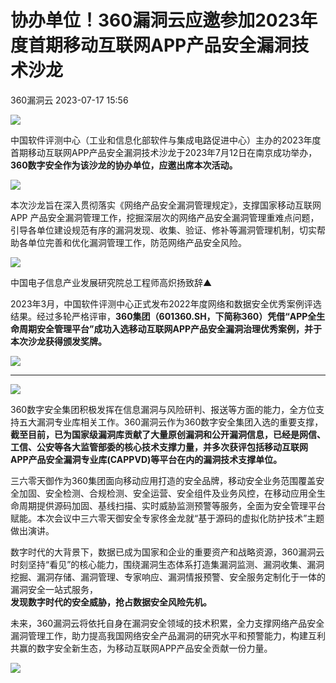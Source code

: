 #  协办单位！360漏洞云应邀参加2023年度首期移动互联网APP产品安全漏洞技术沙龙   
 360漏洞云   2023-07-17 15:56  
  
![](https://mmbiz.qpic.cn/mmbiz_gif/ibNDXshVhQuv4UFiaqdVdX9Ab806vwjS5WChwxv2FOOdic5RZFFmw6icSxiaz6OhJRE3zSTV9GhhmZNapLnianibxl6Lg/640?wx_fmt=gif "")  
  
中国软件评测中心（工业和信息化部软件与集成电路促进中心）主办的2023年度首期移动互联网APP产品安全漏洞技术沙龙于2023年7月12日在南京成功举办，  
**360数字安全作为该沙龙的协办单位，应邀出席本次活动。**  
  
![](https://mmbiz.qpic.cn/sz_mmbiz_jpg/GEQRwQFvibyKJ1WpQxknJ9d0639hIVAbu9WgL8CmR3QiaE8W0tIcGErpxbm8tro4POIOXOHCXHnSltA8u9sJ61NA/640?wx_fmt=jpeg "")  
  
  
本次沙龙旨在深入贯彻落实《网络产品安全漏洞管理规定》，支撑国家移动互联网 APP 产品安全漏洞管理工作，挖掘深层次的网络产品安全漏洞管理重难点问题，引导各单位建设规范有序的漏洞发现、收集、验证、修补等漏洞管理机制，切实帮助各单位完善和优化漏洞管理工作，防范网络产品安全风险。  
  
![](https://mmbiz.qpic.cn/sz_mmbiz_jpg/GEQRwQFvibyKJ1WpQxknJ9d0639hIVAbu68bIe2ibvmlnFEicjTsh8bOtkpUMLuWFv5LWIH5OFJMmMMlLjBYRhwnA/640?wx_fmt=jpeg "")  
  
中国电子信息产业发展研究院总工程师高炽扬致辞▲  
  
  
2023年3月，中国软件评测中心正式发布2022年度网络和数据安全优秀案例评选结果。经过多轮严格评审，**360集团（601360.SH，下简称360）凭借“APP全生命周期安全管理平台”成功入选移动互联网APP产品安全漏洞治理优秀案例，并于本次沙龙获得颁发奖牌。**  
  
![](https://mmbiz.qpic.cn/sz_mmbiz_jpg/GEQRwQFvibyKJ1WpQxknJ9d0639hIVAbuiaX6oAfJ6zlGzXCdibm71drQb1W0Szd1RLjXo6OZIk14eOdmOQOkFllA/640?wx_fmt=jpeg "")  
  
****  
![](https://mmbiz.qpic.cn/sz_mmbiz_jpg/GEQRwQFvibyKJ1WpQxknJ9d0639hIVAbuJuSoMiadE8f83PUyNZgvIYO96A4atYYlT8fkrdUJEIPuZgEV1BzuPEA/640?wx_fmt=jpeg "")  
  
360数字安全集团积极发挥在信息漏洞与风险研判、报送等方面的能力，全方位支持五大漏洞专业库相关工作。360漏洞云作为360数字安全集团入选的重要支撑，**截至目前，已为国家级漏洞库贡献了大量原创漏洞和公开漏洞信息，已经是网信、工信、公安等各大监管部委的核心技术支撑力量，并多次获评包括移动互联网APP产品安全漏洞专业库(CAPPVD)等平台在内的漏洞技术支撑单位。**  
  
  
三六零天御作为360集团面向移动应用打造的安全品牌，移动安全业务范围覆盖安全加固、安全检测、合规检测、安全运营、安全组件及业务风控，在移动应用全生命周期提供源码加固、基线扫描、实时威胁监测预警等服务，全面为安全管理平台赋能。本次会议中三六零天御安全专家佟金龙就“基于源码的虚拟化防护技术”主题做出演讲。  
  
数字时代的大背景下，数据已成为国家和企业的重要资产和战略资源，360漏洞云时刻坚持“看见”的核心能力，围绕漏洞生态体系打造集漏洞监测、漏洞收集、漏洞挖掘、漏洞存储、漏洞管理、专家响应、漏洞情报预警、安全服务定制化于一体的漏洞安全一站式服务，  
**发现数字时代的安全威胁，抢占数据安全风险先机。**  
  
未来，360漏洞云将依托自身在漏洞安全领域的技术积累，全力支撑网络产品安全漏洞管理工作，助力提高我国网络安全产品漏洞的研究水平和预警能力，构建互利共赢的数字安全新生态，为移动互联网APP产品安全贡献一份力量。  
  
![](https://mmbiz.qpic.cn/mmbiz_jpg/ibNDXshVhQuulpOBruNes9CBuKycVXzEPkYHqz1ic4ScC2vAAP4HIzbwvGyNJUA4oWMM82PtPL9YFURPxPdH6OTg/640?wx_fmt=jpeg "")  
  
  
